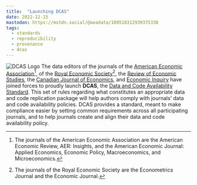 ```yaml
---
title:  "Launching DCAS"
date: 2022-12-15
mastodon: https://mstdn.social/@aeadata/109518312939375338
tags:
  - standards
  - reproducibility
  - provenance
  - dcas
---
```


![DCAS Logo](https://datacodestandard.org/assets/img/logo-800.png)
The data editors of the journals of the [American Economic Association](https://www.aeaweb.org/journals)[^aea], of the [Royal Economic Society](https://res.org.uk/journals/)[^res], the [Review of Economic Studies](https://www.restud.com/),  the [Canadian Journal of Economics](https://www.economics.ca/cpages/cje-home), and [Economic Inquiry](https://weai.org/view/EI) have joined forces  to proudly launch **DCAS**, the [Data and Code Availability Standard](https://datacodestandard.org/). This set of rules regarding what constitutes an appropriate data and code replication package will help authors comply with journals’ data and code availability policies. DCAS provides a standard, meant to make compliance easier by setting common requirements across all participating journals, and to help journals create and align their data and code availability policy.

[^aea]: The journals of the American Economic Association are the American Economic Review, AER: Insights, and the American Economic Journal: Applied Economics, Economic Policy, Macroeconomics, and Microeconomics. 
[^res]: The journals of the Royal Economic Society are the Econometrics Journal and the Economic Journal.
